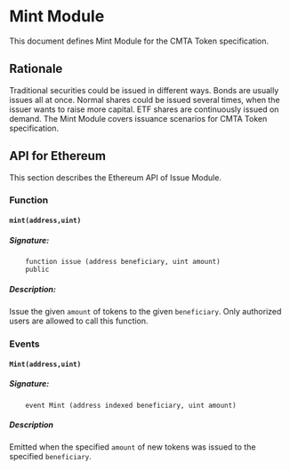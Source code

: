# Mint Module

This document defines Mint Module for the CMTA Token specification.

## Rationale

Traditional securities could be issued in different ways.  Bonds are
usually issues all at once.  Normal shares could be issued several
times, when the issuer wants to raise more capital.  ETF shares are
continuously issued on demand.  The Mint Module covers issuance scenarios for CMTA Token specification.

## API for Ethereum

This section describes the Ethereum API of Issue Module.

### Function

#### `mint(address,uint)`

##### Signature:

```solidity
    function issue (address beneficiary, uint amount)
    public
```

##### Description:

Issue the given `amount` of tokens to the given `beneficiary`.
Only authorized users are allowed to call this function.

### Events

#### `Mint(address,uint)`

##### Signature:


```solidity
    event Mint (address indexed beneficiary, uint amount)
```

##### Description

Emitted when the specified `amount` of new tokens was issued to the specified `beneficiary`.
 
